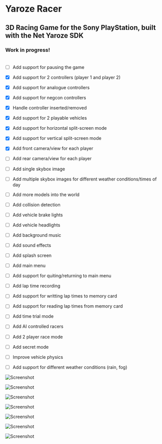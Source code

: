 # Yaroze Racer
## 3D Racing Game for the Sony PlayStation, built with the Net Yaroze SDK<br/>

### Work in progress!<br/><br/>

- [ ] Add support for pausing the game
- [x] Add support for 2 controllers (player 1 and player 2)
- [x] Add support for analogue controllers
- [x] Add support for negcon controllers
- [x] Handle controller inserted/removed
- [x] Add support for 2 playable vehicles
- [x] Add support for horizontal split-screen mode
- [x] Add support for vertical split-screen mode
- [x] Add front camera/view for each player
- [ ] Add rear camera/view for each player
- [ ] Add single skybox image
- [ ] Add multiple skybox images for different weather conditions/times of day
- [ ] Add more models into the world
- [ ] Add collision detection
- [ ] Add vehicle brake lights
- [ ] Add vehicle headlights
- [ ] Add background music
- [ ] Add sound effects
- [ ] Add splash screen
- [ ] Add main menu
- [ ] Add support for quiting/returning to main menu
- [ ] Add lap time recording
- [ ] Add support for writting lap times to memory card
- [ ] Add support for reading lap times from memory card
- [ ] Add time trial mode
- [ ] Add AI controlled racers
- [ ] Add 2 player race mode
- [ ] Add secret mode
- [ ] Improve vehicle physics
- [ ] Add support for different weather conditions (rain, fog)


![Screenshot](https://raw.githubusercontent.com/logi-26/yaroze-racer/refs/heads/main/screenshots/1-player.bmp)

![Screenshot](https://raw.githubusercontent.com/logi-26/yaroze-racer/refs/heads/main/screenshots/2-player-h.bmp)

![Screenshot](https://raw.githubusercontent.com/logi-26/yaroze-racer/refs/heads/main/screenshots/2-player-v.bmp)

![Screenshot](https://raw.githubusercontent.com/logi-26/yaroze-racer/refs/heads/main/screenshots/car1.bmp)

![Screenshot](https://raw.githubusercontent.com/logi-26/yaroze-racer/refs/heads/main/screenshots/track-overview.bmp)

![Screenshot](https://raw.githubusercontent.com/logi-26/yaroze-racer/refs/heads/main/screenshots/track.bmp)

![Screenshot](https://raw.githubusercontent.com/logi-26/yaroze-racer/refs/heads/main/screenshots/memory-map.bmp)